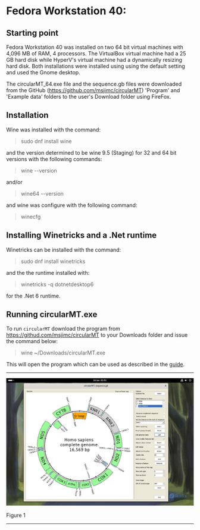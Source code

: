 # Fedora Workstation 40:

## Starting point
Fedora Workstation 40 was installed on two 64 bit virtual machines with 4,096 MB of RAM, 4 processors. The VirtualBox virtual machine had a 25 GB hard disk while HyperV's virtual machine had a dynamically resizing hard disk. Both installations were installed using using the default setting and used the Gnome desktop.

The circularMT_64.exe file and the sequence.gb files were downloaded from the GitHub (https://github.com/msjimc/circularMT) 'Program' and 'Example data' folders to the user's Download folder using FireFox. 

## Installation

Wine was installed with the command:

> sudo dnf install wine

and the version determined to be wine 9.5 (Staging) for 32 and 64 bit versions with the following commands:

> wine --version     

and/or  

> wine64 --version   

and wine was configure with the following command:

> winecfg

## Installing Winetricks and a .Net runtime

Winetricks can be installed with the command:

>  sudo dnf install winetricks

and the the runtime installed with:

> winetricks -q dotnetdesktop6

for the .Net 6 runtime.

## Running circularMT.exe

 To run ```circularMT``` download the program from https://githud.com/msjimc/circularMT to your Downloads folder and issue the command below:

> wine ~/Downloads/circularMT.exe 

This will open the program which can be used as described in the [guide]( https://github.com/msjimc/circularMT/tree/master/Guide/README.md).

<hr />

![Figure 1](images/fedora_40_workstation_figure1.jpg)

Figure 1

<hr />